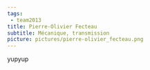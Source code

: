 ```yaml
---
tags:
 - team2013
title: Pierre-Olivier Fecteau
subtitle: Mécanique, transmission
picture: pictures/pierre-olivier_fecteau.png
---
```


yupyup
